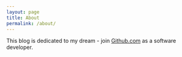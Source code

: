 ```yaml
---
layout: page
title: About
permalink: /about/
---
```


This blog is dedicated to my dream - join [Github.com](https://github.com/) as a software developer.
